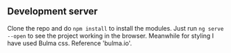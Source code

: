 
## Development server

Clone the repo and do `npm install` to install the modules. Just run `ng serve --open` to see the project working in the browser. Meanwhile for styling I have used Bulma css. Reference 'bulma.io'.